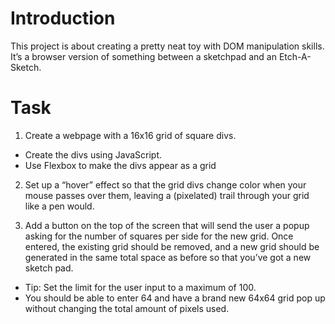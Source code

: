 # Introduction
This project is about creating a pretty neat toy with DOM manipulation skills. It’s a browser version of something between a sketchpad and an Etch-A-Sketch.

# Task
1. Create a webpage with a 16x16 grid of square divs.
* Create the divs using JavaScript.
* Use Flexbox to make the divs appear as a grid 

2. Set up a “hover” effect so that the grid divs change color when your mouse passes over them, leaving a (pixelated) trail through your grid like a pen would.

3. Add a button on the top of the screen that will send the user a popup asking for the number of squares per side for the new grid. Once entered, the existing grid should be removed, and a new grid should be generated in the same total space as before so that you’ve got a new sketch pad.
* Tip: Set the limit for the user input to a maximum of 100.
* You should be able to enter 64 and have a brand new 64x64 grid pop up without changing the total amount of pixels used.

